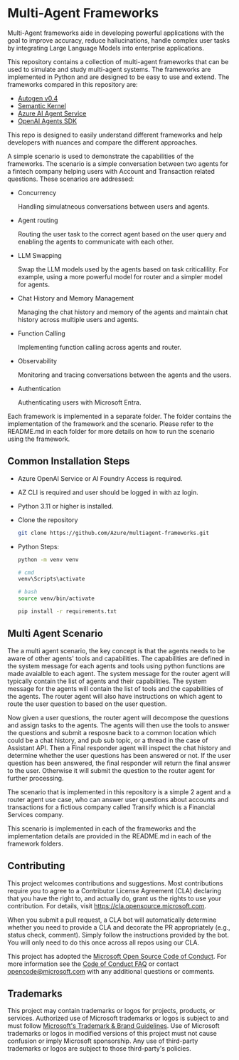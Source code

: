 # Multi-Agent Frameworks

Multi-Agent frameworks aide in developing powerful applications with the goal to improve accuracy, reduce hallucinations, handle complex user tasks by integrating Large Language Models into enterprise applications. 


This repository contains a collection of multi-agent frameworks that can be used to simulate and study multi-agent systems. The frameworks are implemented in Python and are designed to be easy to use and extend. The frameworks compared in this repository are:

- [Autogen v0.4](https://www.microsoft.com/en-us/research/blog/autogen-v0-4-reimagining-the-foundation-of-agentic-ai-for-scale-extensibility-and-robustness/)
- [Semantic Kernel](https://learn.microsoft.com/en-us/semantic-kernel/overview/)
- [Azure AI Agent Service](https://learn.microsoft.com/en-us/azure/ai-services/agents/overview?view=azure-python-preview)
- [OpenAI Agents SDK](https://openai.github.io/openai-agents-python/)

This repo is designed to easily understand different frameworks and help developers with nuances and compare the different approaches. 

A simple scenario is used to demonstrate the capabilities of the frameworks. The scenario is a simple conversation between two agents for a fintech company helping users with Account and Transaction related questions.
These scenarios are addressed:

- Concurrency 
    
    Handling simulatneous conversations between users and agents.

- Agent routing

    Routing the user task to the correct agent based on the user query and enabling the agents to communicate with each other.

- LLM Swapping

    Swap the LLM models used by the agents based on task criticalility. For example, using a more powerful model for router and a simpler model for agents.

- Chat History and Memory Management

    Managing the chat history and memory of the agents and maintain chat history across multiple users and agents. 

- Function Calling

    Implementing function calling across agents and router.

- Observability

    Monitoring and tracing conversations between the agents and the users.

- Authentication

    Authenticating users with Microsoft Entra. 


Each framework is implemented in a separate folder. The folder contains the implementation of the framework and the scenario. Please refer to the README.md in each folder for more details on how to run the scenario using the framework.


## Common Installation Steps

- Azure OpenAI Service or AI Foundry Access is required. 
- AZ CLI is required and user should be logged in with az login. 
- Python 3.11 or higher is installed. 
- Clone the repository

    ```bash or cmd
    git clone https://github.com/Azure/multiagent-frameworks.git

- Python Steps:
    
    ```bash or cmd
    python -m venv venv

    # cmd 
    venv\Scripts\activate

    # bash
    source venv/bin/activate

    pip install -r requirements.txt


## Multi Agent Scenario 

The a multi agent scenario, the key concept is that the agents needs to be aware of other agents' tools and capabilities. The capabilities are defined in the system message for each agents and tools using python functions are made avaialble to each agent. 
The system message for the router agent will typically contain the list of agents and their capabilities. The system message for the agents will contain the list of tools and the capabilities of the agents.
The router agent will also have instructions on which agent to route the user question to based on the user question.

Now given a user questions, the router agent will decompose the questions and assign tasks to the agents. The agents will then use the tools to answer the questions and submit a resposne back to a common location which could be a chat history, and pub sub topic, or a thread in the case of Assistant API. 
Then a Final responder agent will inspect the chat history and determine whether the user questions has been answered or not. If the user question has been answered, the final responder will return the final answer to the user. Otherwise it will submit the question to the router agent for further processing.

The scenario that is implemented in this repository is a simple 2 agent and a router agent use case, who can answer user questions about accounts and transactions for a fictious company called Transify which is a Financial Services company.

This scenario is implemented in each of the frameworks and the implementation details are provided in the README.md in each of the framework folders.

## Contributing

This project welcomes contributions and suggestions.  Most contributions require you to agree to a
Contributor License Agreement (CLA) declaring that you have the right to, and actually do, grant us
the rights to use your contribution. For details, visit https://cla.opensource.microsoft.com.

When you submit a pull request, a CLA bot will automatically determine whether you need to provide
a CLA and decorate the PR appropriately (e.g., status check, comment). Simply follow the instructions
provided by the bot. You will only need to do this once across all repos using our CLA.

This project has adopted the [Microsoft Open Source Code of Conduct](https://opensource.microsoft.com/codeofconduct/).
For more information see the [Code of Conduct FAQ](https://opensource.microsoft.com/codeofconduct/faq/) or
contact [opencode@microsoft.com](mailto:opencode@microsoft.com) with any additional questions or comments.

## Trademarks

This project may contain trademarks or logos for projects, products, or services. Authorized use of Microsoft 
trademarks or logos is subject to and must follow 
[Microsoft's Trademark & Brand Guidelines](https://www.microsoft.com/en-us/legal/intellectualproperty/trademarks/usage/general).
Use of Microsoft trademarks or logos in modified versions of this project must not cause confusion or imply Microsoft sponsorship.
Any use of third-party trademarks or logos are subject to those third-party's policies.
